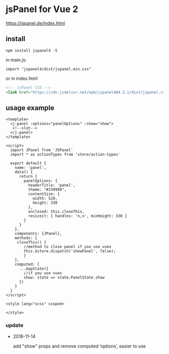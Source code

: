 # jsPanel for Vue 2

https://jspanel.de/index.html

## install

`npm install jspanel4 -S`

in main.js:  

 `import "jspanel4/dist/jspanel.min.css"` 

or in index.html

```html
<!-- jsPanel CSS -->
<link href="https://cdn.jsdelivr.net/npm/jspanel4@4.2.1/dist/jspanel.css" rel="stylesheet">
```

## usage example

```vue
<template>
  <j-panel :options="panelOptions" :show="show">
   <!--slot-->
  </j-panel>
</template>

<script>
  import JPanel from 'JSPanel'
  import * as actionTypes from 'store/action-types'
  
  export default {
    name: 'panel',
    data() {
      return {
        panelOptions: {
          headerTitle: 'panel',
          theme: "#339999",
          contentSize: {
            width: 520,
            height: 330
          },
          onclosed: this.closeThis,
          resizeit: { handles: 'n,s', minHeight: 330 }
        }
      }
    },
    components: {JPanel},
    methods: {
     closeThis() {
        //method to close panel if you use vuex
        this.$store.dispatch('showPanel', false); 
    	}
    },
    computed: {
      ...mapState({
        //if you use vuex
        show: state => state.PanelState.show
      })
    }
  }
</script>

<style lang="scss" scoped>
 
</style>
```

### update

- 2018-11-14

  add "show" props and remove computed ‘options’, easier to use
